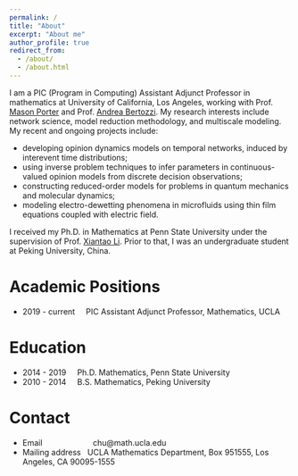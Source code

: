 ```yaml
---
permalink: /
title: "About"
excerpt: "About me"
author_profile: true
redirect_from: 
  - /about/
  - /about.html
---
```


I am a PIC (Program in Computing) Assistant Adjunct Professor in mathematics at University of California, Los Angeles, working with Prof. [Mason Porter](https://www.math.ucla.edu/~mason/) and Prof. [Andrea Bertozzi](https://www.math.ucla.edu/~bertozzi/). My research interests include network science, model reduction methodology, and multiscale modeling. My recent and ongoing projects include:
<ul> 
  <li> developing opinion dynamics models on temporal networks, induced by interevent time distributions; </li>
  <li> using inverse problem techniques to infer parameters in continuous-valued opinion models from discrete decision observations; </li>
  <li> constructing reduced-order models for problems in quantum mechanics and molecular dynamics; </li>
  <li> modeling electro-dewetting phenomena in microfluids using thin film equations coupled with electric field. </li>
</ul>
  
I received my Ph.D. in Mathematics at Penn State University under the supervision of Prof. [Xiantao Li](http://www.personal.psu.edu/xxl12/). Prior to that, I was an undergraduate student at Peking University, China. 


Academic Positions
====
<ul>
  <li> 2019 - current &nbsp; &nbsp; PIC Assistant Adjunct Professor, Mathematics, UCLA </li>
</ul>

Education
====
<ul>
  <li> 2014 - 2019 &nbsp; &nbsp;   Ph.D. Mathematics, Penn State University </li>
  <li> 2010 - 2014 &nbsp; &nbsp;   B.S. Mathematics, Peking University </li>
</ul>
  
Contact
===
<ul>
  <li> Email &nbsp; &nbsp; &nbsp; &nbsp; &nbsp; &nbsp; &nbsp; &nbsp; &nbsp; &nbsp; &nbsp; chu@math.ucla.edu </li>
  <li> Mailing address  &nbsp; UCLA Mathematics Department, Box 951555, Los Angeles, CA 90095-1555 </li>
</ul>

